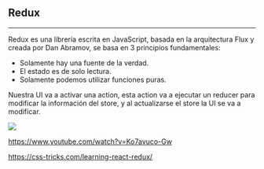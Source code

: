 ## Redux
---
Redux es una librería escrita en JavaScript, basada en la arquitectura Flux y creada por Dan Abramov, se basa en 3 principios fundamentales:

- Solamente hay una fuente de la verdad.
- El estado es de solo lectura.
- Solamente podemos utilizar funciones puras.

Nuestra UI va a activar una action, esta action va a ejecutar un reducer para modificar la información del store, y al actualizarse el store la UI se va a modificar.

![](https://miro.medium.com/max/949/1*3lvNEQE4SF6Z1l-680cfSQ.jpeg)

https://www.youtube.com/watch?v=Ko7avuco-Gw

https://css-tricks.com/learning-react-redux/